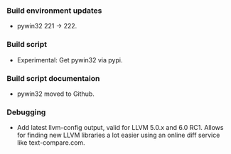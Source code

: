 ### Build environment updates
- pywin32 221 -> 222.
### Build script
- Experimental: Get pywin32 via pypi.
### Build script documentaion
- pywin32 moved to Github.
### Debugging
- Add latest llvm-config output, valid for LLVM 5.0.x and 6.0 RC1. Allows for finding new LLVM libraries a lot easier using an online diff service like text-compare.com.